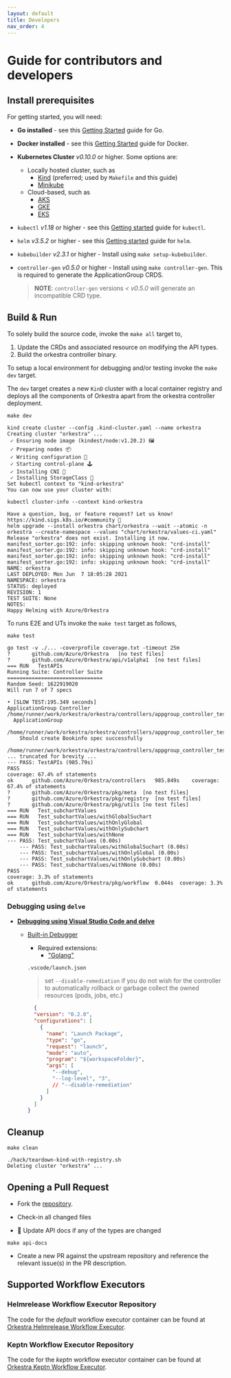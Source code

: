 ```yaml
---
layout: default
title: Developers
nav_order: 4
---
```

# Guide for contributors and developers

## Install prerequisites

For getting started, you will need:

- **Go installed** - see this [Getting Started](https://golang.org/doc/install) guide for Go.
- **Docker installed** - see this [Getting Started](https://docs.docker.com/install/) guide for Docker.
- **Kubernetes Cluster** *v0.10.0* or higher. Some options are:
  - Locally hosted cluster, such as
    - [Kind](https://kind.sigs.k8s.io/docs/user/quick-start/) (preferred; used by `Makefile` and this guide)
    - [Minikube](https://minikube.sigs.k8s.io/docs/start/)
  - Cloud-based, such as
    - [AKS](https://azure.microsoft.com/en-us/services/kubernetes-service/)
    - [GKE](https://cloud.google.com/kubernetes-engine)
    - [EKS](https://aws.amazon.com/eks/)
- `kubectl` *v1.18* or higher - see this [Getting started](https://kubernetes.io/docs/tasks/tools/) guide for `kubectl`.
- `helm` *v3.5.2* or higher - see this [Getting started](https://helm.sh/docs/intro/install/) guide for `helm`.
- `kubebuilder` *v2.3.1* or higher - Install using `make setup-kubebuilder`.
- `controller-gen` *v0.5.0* or higher - Install using `make controller-gen`. This is required to generate the ApplicationGroup CRDS.

  > **NOTE**: `controller-gen` versions *< v0.5.0* will generate an incompatible CRD type.

## Build & Run

To solely build the source code, invoke the `make all` target to,

1. Update the CRDs and associated resource on modifying the API types.
2. Build the orkestra controller binary.

To setup a local environment for debugging and/or testing invoke the `make dev` target.

The `dev` target creates a new `KinD` cluster with a local container registry and deploys all the components of Orkestra apart from the orkestra controller deployment.

```shell
make dev

kind create cluster --config .kind-cluster.yaml --name orkestra
Creating cluster "orkestra" ...
 ✓ Ensuring node image (kindest/node:v1.20.2) 🖼
 ✓ Preparing nodes 📦
 ✓ Writing configuration 📜
 ✓ Starting control-plane 🕹️
 ✓ Installing CNI 🔌
 ✓ Installing StorageClass 💾
Set kubectl context to "kind-orkestra"
You can now use your cluster with:

kubectl cluster-info --context kind-orkestra

Have a question, bug, or feature request? Let us know! https://kind.sigs.k8s.io/#community 🙂
helm upgrade --install orkestra chart/orkestra --wait --atomic -n orkestra --create-namespace --values "chart/orkestra/values-ci.yaml"
Release "orkestra" does not exist. Installing it now.
manifest_sorter.go:192: info: skipping unknown hook: "crd-install"
manifest_sorter.go:192: info: skipping unknown hook: "crd-install"
manifest_sorter.go:192: info: skipping unknown hook: "crd-install"
manifest_sorter.go:192: info: skipping unknown hook: "crd-install"
NAME: orkestra
LAST DEPLOYED: Mon Jun  7 18:05:28 2021
NAMESPACE: orkestra
STATUS: deployed
REVISION: 1
TEST SUITE: None
NOTES:
Happy Helming with Azure/Orkestra
```

To runs E2E and UTs invoke the `make test` target as follows,

```shell
make test

go test -v ./... -coverprofile coverage.txt -timeout 25m
?   	github.com/Azure/Orkestra	[no test files]
?   	github.com/Azure/Orkestra/api/v1alpha1	[no test files]
=== RUN   TestAPIs
Running Suite: Controller Suite
===============================
Random Seed: 1622919020
Will run 7 of 7 specs

• [SLOW TEST:195.349 seconds]
ApplicationGroup Controller
/home/runner/work/orkestra/orkestra/controllers/appgroup_controller_test.go:23
  ApplicationGroup
  /home/runner/work/orkestra/orkestra/controllers/appgroup_controller_test.go:25
    Should create Bookinfo spec successfully
    /home/runner/work/orkestra/orkestra/controllers/appgroup_controller_test.go:53
... truncated for brevity ...
--- PASS: TestAPIs (985.79s)
PASS
coverage: 67.4% of statements
ok  	github.com/Azure/Orkestra/controllers	985.849s	coverage: 67.4% of statements
?   	github.com/Azure/Orkestra/pkg/meta	[no test files]
?   	github.com/Azure/Orkestra/pkg/registry	[no test files]
?   	github.com/Azure/Orkestra/pkg/utils	[no test files]
=== RUN   Test_subchartValues
=== RUN   Test_subchartValues/withGlobalSuchart
=== RUN   Test_subchartValues/withOnlyGlobal
=== RUN   Test_subchartValues/withOnlySubchart
=== RUN   Test_subchartValues/withNone
--- PASS: Test_subchartValues (0.00s)
    --- PASS: Test_subchartValues/withGlobalSuchart (0.00s)
    --- PASS: Test_subchartValues/withOnlyGlobal (0.00s)
    --- PASS: Test_subchartValues/withOnlySubchart (0.00s)
    --- PASS: Test_subchartValues/withNone (0.00s)
PASS
coverage: 3.3% of statements
ok  	github.com/Azure/Orkestra/pkg/workflow	0.044s	coverage: 3.3% of statements
```

### Debugging using `delve`

- **<ins>Debugging using [Visual Studio Code](https://code.visualstudio.com/) and [delve](https://github.com/go-delve/delve)</ins>**

  - <ins>[Built-in Debugger](https://code.visualstudio.com/docs/languages/go#_debugging)</ins>
    - Required extensions:
      - ["Golang"](https://marketplace.visualstudio.com/items?itemName=golang.go)

    `.vscode/launch.json`

    > set `--disable-remediation` if you do not wish for the controller to automatically rollback or garbage collect the owned resources (pods, jobs, etc.)

    ```json
      {
      "version": "0.2.0",
      "configurations": [
        {
          "name": "Launch Package",
          "type": "go",
          "request": "launch",
          "mode": "auto",
          "program": "${workspaceFolder}",
          "args": [
            "--debug",
            "--log-level", "3", 
            // "--disable-remediation"
          ]
        }
      ]
    }
    ```

## Cleanup

```shell
make clean

./hack/teardown-kind-with-registry.sh
Deleting cluster "orkestra" ...
```

## Opening a Pull Request

- Fork the [repository](https://github.com/Azure/orkestra).
- Check-in all changed files

- 🚨 Update API docs if any of the types are changed

```shell
make api-docs
```

- Create a new PR against the upstream repository and reference the relevant issue(s) in the PR description.

## Supported Workflow Executors

### Helmrelease Workflow Executor Repository

The code for the *default* workflow executor container can be found at [Orkestra Helmrelease Workflow Executor](https://github.com/Azure/helmrelease-workflow-executor).

### Keptn Workflow Executor Repository

The code for the *keptn* workflow executor container can be found at [Orkestra Keptn Workflow Executor](https://github.com/Azure/keptn-workflow-executor).
